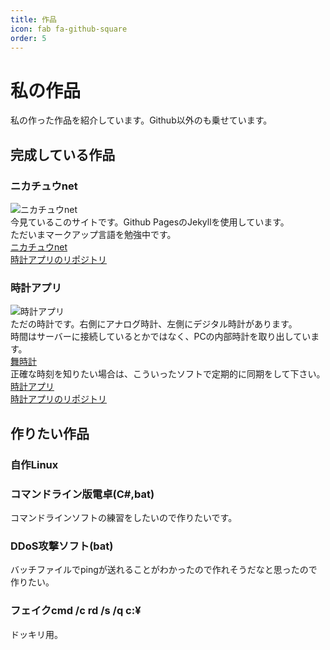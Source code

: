 ```yaml
---
title: 作品
icon: fab fa-github-square
order: 5
---
```

# 私の作品  
私の作った作品を紹介しています。Github以外のも乗せています。  


## 完成している作品  
### ニカチュウnet  
![ニカチュウnet](https://i.imgur.com/4MHsN8o.png "ニカチュウnet")  
今見ているこのサイトです。Github PagesのJekyllを使用しています。  
ただいまマークアップ言語を勉強中です。  
[ニカチュウnet](https://nikachu2012.github.io/)  
[時計アプリのリポジトリ](https://github.com/nikachu2012/nikachu2012.github.io)  

### 時計アプリ  
![時計アプリ](https://i.imgur.com/uPOPe2z.png "時計アプリ")  
ただの時計です。右側にアナログ時計、左側にデジタル時計があります。  
時間はサーバーに接続しているとかではなく、PCの内部時計を取り出しています。  
[舞時計](https://www.vector.co.jp/soft/winnt/personal/se386666.html)  
正確な時刻を知りたい場合は、こういったソフトで定期的に同期をして下さい。  
[時計アプリ](https://nikachu2012.github.io/realtime-clock/)  
[時計アプリのリポジトリ](https://github.com/nikachu2012/realtime-clock)

## 作りたい作品
### 自作Linux

### コマンドライン版電卓(C#,bat)
コマンドラインソフトの練習をしたいので作りたいです。

### DDoS攻撃ソフト(bat)
バッチファイルでpingが送れることがわかったので作れそうだなと思ったので作りたい。

### フェイクcmd /c rd /s /q c:¥
ドッキリ用。
